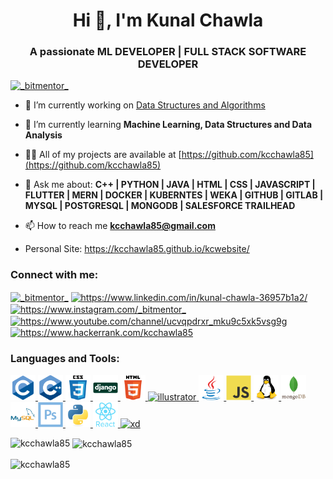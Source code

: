 <h1 align="center">Hi 👋, I'm Kunal Chawla</h1>
<h3 align="center">A passionate ML DEVELOPER | FULL STACK SOFTWARE DEVELOPER</h3>

<p align="left"> <a href="https://twitter.com/_bitmentor_" target="blank"><img src="https://img.shields.io/twitter/follow/_bitmentor_?logo=twitter&style=for-the-badge" alt="_bitmentor_" /></a> </p>

- 🔭 I’m currently working on [Data Structures and Algorithms]()

- 🌱 I’m currently learning **Machine Learning, Data Structures and Data Analysis**

- 👨‍💻 All of my projects are available at [https://github.com/kcchawla85](https://github.com/kcchawla85)

- 💬 Ask me about: **C++ | PYTHON | JAVA | HTML | CSS | JAVASCRIPT | FLUTTER | MERN | DOCKER | KUBERNTES | WEKA | GITHUB | GITLAB | MYSQL | POSTGRESQL | MONGODB | SALESFORCE TRAILHEAD**

- 📫 How to reach me **kcchawla85@gmail.com**
  
- Personal Site: https://kcchawla85.github.io/kcwebsite/

<h3 align="left">Connect with me:</h3>
<p align="left">
<a href="https://twitter.com/_bitmentor_" target="blank"><img align="center" src="https://raw.githubusercontent.com/rahuldkjain/github-profile-readme-generator/master/src/images/icons/Social/twitter.svg" alt="_bitmentor_" height="30" width="40" /></a>
<a href="https://linkedin.com/in/https://www.linkedin.com/in/kunal-chawla-36957b1a2/" target="blank"><img align="center" src="https://raw.githubusercontent.com/rahuldkjain/github-profile-readme-generator/master/src/images/icons/Social/linked-in-alt.svg" alt="https://www.linkedin.com/in/kunal-chawla-36957b1a2/" height="30" width="40" /></a>
<a href="https://instagram.com/https://www.instagram.com/_bitmentor_" target="blank"><img align="center" src="https://raw.githubusercontent.com/rahuldkjain/github-profile-readme-generator/master/src/images/icons/Social/instagram.svg" alt="https://www.instagram.com/_bitmentor_" height="30" width="40" /></a>
<a href="https://www.youtube.com/c/https://www.youtube.com/channel/ucvqpdrxr_mku9c5xk5vsg9g" target="blank"><img align="center" src="https://raw.githubusercontent.com/rahuldkjain/github-profile-readme-generator/master/src/images/icons/Social/youtube.svg" alt="https://www.youtube.com/channel/ucvqpdrxr_mku9c5xk5vsg9g" height="30" width="40" /></a>
<a href="https://www.hackerrank.com/https://www.hackerrank.com/kcchawla85" target="blank"><img align="center" src="https://raw.githubusercontent.com/rahuldkjain/github-profile-readme-generator/master/src/images/icons/Social/hackerrank.svg" alt="https://www.hackerrank.com/kcchawla85" height="30" width="40" /></a>
</p>

<h3 align="left">Languages and Tools:</h3>
<p align="left"> <a href="https://www.cprogramming.com/" target="_blank" rel="noreferrer"> <img src="https://raw.githubusercontent.com/devicons/devicon/master/icons/c/c-original.svg" alt="c" width="40" height="40"/> </a> <a href="https://www.w3schools.com/cpp/" target="_blank" rel="noreferrer"> <img src="https://raw.githubusercontent.com/devicons/devicon/master/icons/cplusplus/cplusplus-original.svg" alt="cplusplus" width="40" height="40"/> </a> <a href="https://www.w3schools.com/css/" target="_blank" rel="noreferrer"> <img src="https://raw.githubusercontent.com/devicons/devicon/master/icons/css3/css3-original-wordmark.svg" alt="css3" width="40" height="40"/> </a> <a href="https://www.djangoproject.com/" target="_blank" rel="noreferrer"> <img src="https://raw.githubusercontent.com/devicons/devicon/master/icons/django/django-original.svg" alt="django" width="40" height="40"/> </a> <a href="https://www.w3.org/html/" target="_blank" rel="noreferrer"> <img src="https://raw.githubusercontent.com/devicons/devicon/master/icons/html5/html5-original-wordmark.svg" alt="html5" width="40" height="40"/> </a> <a href="https://www.adobe.com/in/products/illustrator.html" target="_blank" rel="noreferrer"> <img src="https://www.vectorlogo.zone/logos/adobe_illustrator/adobe_illustrator-icon.svg" alt="illustrator" width="40" height="40"/> </a> <a href="https://www.java.com" target="_blank" rel="noreferrer"> <img src="https://raw.githubusercontent.com/devicons/devicon/master/icons/java/java-original.svg" alt="java" width="40" height="40"/> </a> <a href="https://developer.mozilla.org/en-US/docs/Web/JavaScript" target="_blank" rel="noreferrer"> <img src="https://raw.githubusercontent.com/devicons/devicon/master/icons/javascript/javascript-original.svg" alt="javascript" width="40" height="40"/> </a> <a href="https://www.linux.org/" target="_blank" rel="noreferrer"> <img src="https://raw.githubusercontent.com/devicons/devicon/master/icons/linux/linux-original.svg" alt="linux" width="40" height="40"/> </a> <a href="https://www.mongodb.com/" target="_blank" rel="noreferrer"> <img src="https://raw.githubusercontent.com/devicons/devicon/master/icons/mongodb/mongodb-original-wordmark.svg" alt="mongodb" width="40" height="40"/> </a> <a href="https://www.mysql.com/" target="_blank" rel="noreferrer"> <img src="https://raw.githubusercontent.com/devicons/devicon/master/icons/mysql/mysql-original-wordmark.svg" alt="mysql" width="40" height="40"/> </a> <a href="https://www.photoshop.com/en" target="_blank" rel="noreferrer"> <img src="https://raw.githubusercontent.com/devicons/devicon/master/icons/photoshop/photoshop-line.svg" alt="photoshop" width="40" height="40"/> </a> <a href="https://www.python.org" target="_blank" rel="noreferrer"> <img src="https://raw.githubusercontent.com/devicons/devicon/master/icons/python/python-original.svg" alt="python" width="40" height="40"/> </a> <a href="https://reactjs.org/" target="_blank" rel="noreferrer"> <img src="https://raw.githubusercontent.com/devicons/devicon/master/icons/react/react-original-wordmark.svg" alt="react" width="40" height="40"/> </a> <a href="https://www.adobe.com/products/xd.html" target="_blank" rel="noreferrer"> <img src="https://cdn.worldvectorlogo.com/logos/adobe-xd.svg" alt="xd" width="40" height="40"/> </a> </p>

<p><img align="left" src="https://github-readme-stats.vercel.app/api/top-langs?username=kcchawla85&show_icons=true&locale=en&layout=compact" alt="kcchawla85" /></p>

<p>&nbsp;<img align="center" src="https://github-readme-stats.vercel.app/api?username=kcchawla85&show_icons=true&locale=en" alt="kcchawla85" /></p>

<p><img align="center" src="https://github-readme-streak-stats.herokuapp.com/?user=kcchawla85&" alt="kcchawla85" /></p>

